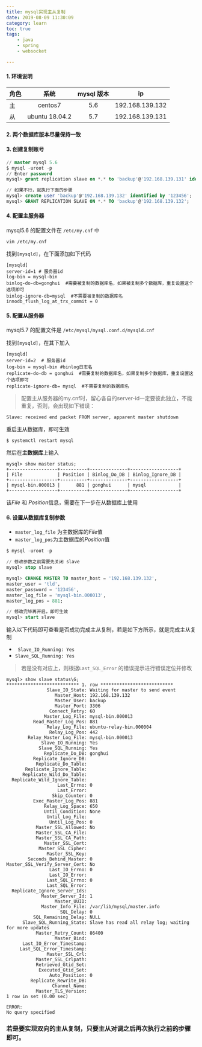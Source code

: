 ```yaml
---
title: mysql实现主从复制
date: 2019-08-09 11:30:09
category: learn
toc: true
tags:
    - java
    - spring
    - websocket

---
```


#### 1. 环境说明

| 角色 |      系统      | mysql 版本 |       ip        |
| ---- | :------------: | :--------: | :-------------: |
| 主   |    centos7     |    5.6     | 192.168.139.132 |
| 从   | ubuntu 18.04.2 |    5.7     | 192.168.139.131 |

<!-- more -->

#### 2. 两个数据库版本尽量保持一致

#### 3. 创建复制账号

```sql
// master mysql 5.6
$ mysql -uroot -p
// Enter password
mysql> grant replication slave on *.* to 'backup'@'192.168.139.131' identified by '123456';

// 如果不行，就执行下面的步骤
mysql> create user 'backup'@'192.168.139.132' identified by '123456';
mysql> GRANT REPLICATION SLAVE ON *.* TO 'backup'@'192.168.139.132';

```



#### 4. 配置主服务器

mysql5.6 的配置文件在 `/etc/my.cnf` 中

```shell
vim /etc/my.cnf
```

找到`[mysqld]`，在下面添加如下代码

```
[mysqld]
server-id=1 # 服务器id
log-bin = mysql-bin 
binlog-do-db=gonghui  #需要被复制的数据库名，如果被复制多个数据库，重复设置这个选项即可
binlog-ignore-db=mysql  #不需要被复制的数据库名
innodb_flush_log_at_trx_commit = 0
```



#### 5. 配置从服务器

mysql5.7 的配置文件是 `/etc/mysql/mysql.conf.d/mysqld.cnf`

找到`[mysqld]`，在其下加入

```
[mysqld]
server-id=2  # 服务器id
log-bin = mysql-bin #binlog日志名
replicate-do-db = gonghui  #需要复制的数据库名，如果复制多个数据库，重复设置这个选项即可
replicate-ignore-db= mysql  #不需要复制的数据库名
```

> 配置主从服务器的my.cnf时，留心各自的server-id一定要彼此独立，不能重复，否则，会出现如下错误：

```
Slave: received end packet FROM server, apparent master shutdown
```

重启主从数据库，即可生效

```
$ systemctl restart mysql
```

然后在**主数据库**上输入

```mysql
mysql> show master status;
+------------------+----------+--------------+------------------+
| File             | Position | Binlog_Do_DB | Binlog_Ignore_DB |
+------------------+----------+--------------+------------------+
| mysql-bin.000013 |      881 | gonghui      | mysql            |
+------------------+----------+--------------+------------------+
```

该*File* 和 *Position*信息，需要在下一步在从数据库上使用



#### 6. 设置从数据库复制参数

* `master_log_file` 为主数据库的*File*值
* `master_log_pos`为主数据库的*Position*值

```sql
$ mysql -uroot -p

// 修改参数之前需要先关闭 slave
mysql> stop slave

mysql> CHANGE MASTER TO master_host = '192.168.139.132',
master_user = 'tld',
master_password = '123456',
master_log_file = 'mysql-bin.000013',
master_log_pos = 881;

// 修改完毕再开启，即可生效
mysql> start slave

```

输入以下代码即可查看是否成功完成主从复制，若是如下方所示，就是完成主从复制

* ` Slave_IO_Running: Yes`
* `Slave_SQL_Running: Yes`

>  若是没有对应上，则根据`Last_SQL_Error` 的错误提示进行错误定位并修改

```mysql
mysql> show slave status\G;
*************************** 1. row ***************************
               Slave_IO_State: Waiting for master to send event
                  Master_Host: 192.168.139.132
                  Master_User: backup
                  Master_Port: 3306
                Connect_Retry: 60
              Master_Log_File: mysql-bin.000013
          Read_Master_Log_Pos: 881
               Relay_Log_File: ubuntu-relay-bin.000004
                Relay_Log_Pos: 442
        Relay_Master_Log_File: mysql-bin.000013
             Slave_IO_Running: Yes
            Slave_SQL_Running: Yes
              Replicate_Do_DB: gonghui
          Replicate_Ignore_DB:
           Replicate_Do_Table:
       Replicate_Ignore_Table:
      Replicate_Wild_Do_Table:
  Replicate_Wild_Ignore_Table:
                   Last_Errno: 0
                   Last_Error:
                 Skip_Counter: 0
          Exec_Master_Log_Pos: 881
              Relay_Log_Space: 650
              Until_Condition: None
               Until_Log_File:
                Until_Log_Pos: 0
           Master_SSL_Allowed: No
           Master_SSL_CA_File:
           Master_SSL_CA_Path:
              Master_SSL_Cert:
            Master_SSL_Cipher:
               Master_SSL_Key:
        Seconds_Behind_Master: 0 
Master_SSL_Verify_Server_Cert: No
                Last_IO_Errno: 0 
                Last_IO_Error:
               Last_SQL_Errno: 0
               Last_SQL_Error:
  Replicate_Ignore_Server_Ids:
             Master_Server_Id: 1
                  Master_UUID:
             Master_Info_File: /var/lib/mysql/master.info
                    SQL_Delay: 0
          SQL_Remaining_Delay: NULL
      Slave_SQL_Running_State: Slave has read all relay log; waiting for more updates
           Master_Retry_Count: 86400
                  Master_Bind:
      Last_IO_Error_Timestamp:
     Last_SQL_Error_Timestamp:
               Master_SSL_Crl:      
           Master_SSL_Crlpath:      
           Retrieved_Gtid_Set:       
            Executed_Gtid_Set:        
                Auto_Position: 0      
         Replicate_Rewrite_DB:          
                 Channel_Name:       
           Master_TLS_Version:      
1 row in set (0.00 sec)     
                  
ERROR:             
No query specified
```

### 若是要实现双向的主从复制，只要主从对调之后再次执行之前的步骤即可。

